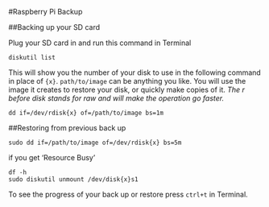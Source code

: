 #Raspberry Pi Backup

##Backing up your SD card

Plug your SD card in and run this command in Terminal

	diskutil list

This will show you the number of your disk to use in the following command in place of `{x}`.  `path/to/image` can be anything you like. You will use the image it creates to restore your disk, or quickly make copies of it. *The r before disk stands for raw and will make the operation go faster.*

	dd if=/dev/rdisk{x} of=/path/to/image bs=1m
	
##Restoring from previous back up

	sudo dd if=/path/to/image of=/dev/rdisk{x} bs=5m
	
if you get ‘Resource Busy’

	df -h
	sudo diskutil unmount /dev/disk{x}s1

To see the progress of your back up or restore press `ctrl+t` in Terminal.
